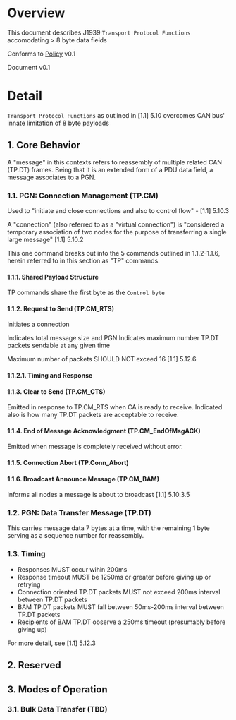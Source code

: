 # Overview

This document describes J1939 `Transport Protocol Functions`
accomodating > 8 byte data fields

Conforms to [Policy](Policy.md) v0.1

Document v0.1

# Detail

`Transport Protocol Functions` as outlined in [1.1] 5.10 overcomes CAN bus' innate
limitation of 8 byte payloads

## 1. Core Behavior

A "message" in this contexts refers to reassembly of multiple related CAN (TP.DT) frames.  Being that it is an extended form of a PDU data field, a message associates to a PGN.

### 1.1. PGN: Connection Management (TP.CM)

Used to "initiate and close connections and also to control flow" - [1.1] 5.10.3

A "connection" (also referred to as a "virtual connection") is "considered a temporary association of two nodes for the purpose of transferring a single large message" [1.1] 5.10.2

This one command breaks out into the 5 commands outlined in 1.1.2-1.1.6, herein referred
to in this section as "TP" commands.

#### 1.1.1. Shared Payload Structure

TP commands share the first byte as the `Control byte`

#### 1.1.2. Request to Send (TP.CM_RTS)

Initiates a connection

Indicates total message size and PGN
Indicates maximum number TP.DT packets sendable at any given time

Maximum number of packets SHOULD NOT exceed 16 [1.1] 5.12.6

#### 1.1.2.1. Timing and Response

#### 1.1.3. Clear to Send (TP.CM_CTS)

Emitted in response to TP.CM_RTS when CA is ready to receive.
Indicated also is how many TP.DT packets are acceptable to receive.

#### 1.1.4. End of Message Acknowledgment (TP.CM_EndOfMsgACK)

Emitted when message is completely received without error.

#### 1.1.5. Connection Abort (TP.Conn_Abort)

#### 1.1.6. Broadcast Announce Message (TP.CM_BAM)

Informs all nodes a message is about to broadcast [1.1] 5.10.3.5

### 1.2. PGN: Data Transfer Message (TP.DT)

This carries message data 7 bytes at a time, with the remaining 1 byte serving as a sequence number for reassembly.

### 1.3. Timing

* Responses MUST occur wihin 200ms
* Response timeout MUST be 1250ms or greater before giving up or retrying
* Connection oriented TP.DT packets MUST not exceed 200ms interval between TP.DT packets
* BAM TP.DT packets MUST fall between 50ms-200ms interval between TP.DT packets
* Recipients of BAM TP.DT observe a 250ms timeout (presumably before giving up)

For more detail, see [1.1] 5.12.3

## 2. Reserved

## 3. Modes of Operation

### 3.1. Bulk Data Transfer (TBD)